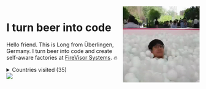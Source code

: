 <img align="right" width="200" height="200" src="https://github.com/loong/loong/raw/master/assets/2020-mood.gif">

# I turn beer into code

Hello friend. This is Long from Überlingen, Germany. I turn beer into code and create self-aware factories at [FireVisor Systems](http://api.mixpanel.com/track/?data=eyJldmVudCI6Ik9wZW4gRmlyZVZpc29yIFdlYnNpdGUgZnJvbSBHaXRIdWIgbG9vbmcgcGFnZSIsInByb3BlcnRpZXMiOnsidG9rZW4iOiIwYjliZjBlNWZlM2I0YTE4ZTUwNzdjMzY0M2FiODgxNCIsImx2bCI6MiwiaXAiOjF9fQ==&redirect=https://firevisor.com). 🔥

<details><summary>Countries visited (35)</summary>

#### Home

* Current: 🇸🇬
* Past homes: 🇩🇪🇻🇳🇭🇰🇹🇼🇬🇧

#### Visited

| Region        | Country                       
|---------------| -------                       
| Europe        | 🇩🇪🇬🇧🇨🇭🇦🇹🇫🇷🇮🇹🇹🇷🇩🇰🇨🇿🇵🇱🇸🇮🇸🇰🇪🇸🇲🇹🇭🇺
| Asia          | 🇸🇬🇻🇳🇭🇰🇹🇼🇨🇳🇮🇩🇲🇾🇹🇭🇱🇦🇰🇭🇲🇲🇮🇳🇲🇴🇰🇷🇯🇵🇮🇱
| Africa        | 🇪🇬🇹🇳
| North America | 🇺🇸🇨🇦
| South America | ¯\\_(ツ)_/¯ 😢

</details>

<img src="http://api.mixpanel.com/track/?data=eyJldmVudCI6IkdpdEh1YiBwYWdlIG9wZW5lZCIsInByb3BlcnRpZXMiOnsidG9rZW4iOiIwYjliZjBlNWZlM2I0YTE4ZTUwNzdjMzY0M2FiODgxNCIsImx2bCI6MSwiaXAiOjF9fQ==&img=1">
